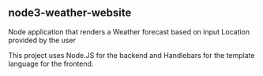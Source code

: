 
## node3-weather-website

 Node application that renders a Weather forecast based on input Location provided by the user

 This project uses Node.JS for the backend and Handlebars for the template language for the frontend.
